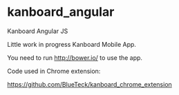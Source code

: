 # kanboard_angular
Kanboard Angular JS

Little work in progress Kanboard Mobile App.

You need to run http://bower.io/ to use the app.


Code used in Chrome extension:

https://github.com/BlueTeck/kanboard_chrome_extension
